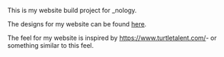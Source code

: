 This is my website build project for _nology.

The designs for my website can be found <a href="https://www.figma.com/file/yJTzDVNXGrwYkndppJWXyw/Website-%2F-Portfolio-Project" target="blank">here<a>.

The feel for my website is inspired by <a href="https://www.turtletalent.com/" target="_blank">https://www.turtletalent.com/</a>- or something similar to this feel. 
